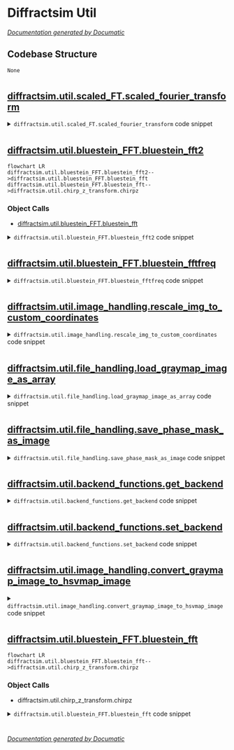 # Diffractsim Util

[_Documentation generated by Documatic_](https://www.documatic.com)

<!---Documatic-section-Codebase Structure-start--->
## Codebase Structure

<!---Documatic-block-system_architecture-start--->
```mermaid
None
```
<!---Documatic-block-system_architecture-end--->

# #
<!---Documatic-section-Codebase Structure-end--->

<!---Documatic-section-diffractsim.util.scaled_FT.scaled_fourier_transform-start--->
## [diffractsim.util.scaled_FT.scaled_fourier_transform](8-diffractsim_util.md#diffractsim.util.scaled_FT.scaled_fourier_transform)

<!---Documatic-section-scaled_fourier_transform-start--->
<!---Documatic-block-diffractsim.util.scaled_FT.scaled_fourier_transform-start--->
<details>
	<summary><code>diffractsim.util.scaled_FT.scaled_fourier_transform</code> code snippet</summary>

```python
def scaled_fourier_transform(x, y, U, λ=1, z=1, scale_factor=1, mesh=False):
    global bd
    from .backend_functions import backend as bd
    (Ny, Nx) = U.shape
    if mesh == False:
        dx = x[1] - x[0]
        dy = y[1] - y[0]
        (xx, yy) = bd.meshgrid(x, y)
    else:
        dx = x[0, 1] - x[0, 0]
        dy = y[1, 0] - y[0, 0]
        (xx, yy) = (x, y)
    extent_x = dx * Nx
    extent_y = dy * Ny
    L1 = extent_x
    L2 = extent_x * scale_factor
    f_factor = 1 / (λ * z)
    fft_U = bd.fft.fftshift(bd.fft.fft2(U * bd.exp(-1j * bd.pi * f_factor * (xx ** 2 + yy ** 2)) * bd.exp(1j * bd.pi * (L1 - L2) / L1 * f_factor * (xx ** 2 + yy ** 2))))
    fx = bd.fft.fftshift(bd.fft.fftfreq(Nx, d=dx))
    fy = bd.fft.fftshift(bd.fft.fftfreq(Ny, d=dy))
    (fxx, fyy) = bd.meshgrid(fx, fy)
    Uf = bd.fft.ifft2(bd.fft.ifftshift(bd.exp(-1j * bd.pi / f_factor * L1 / L2 * (fxx ** 2 + fyy ** 2)) * fft_U))
    extent_x = extent_x * scale_factor
    extent_y = extent_y * scale_factor
    dx = dx * scale_factor
    dy = dy * scale_factor
    x = x * scale_factor
    y = y * scale_factor
    xx = xx * scale_factor
    yy = yy * scale_factor
    Uf = L1 / L2 * bd.exp(-1j * bd.pi * f_factor * (xx ** 2 + yy ** 2) - 1j * bd.pi * f_factor * (L1 - L2) / L2 * (xx ** 2 + yy ** 2)) * Uf * 1j * (λ * z)
    if mesh == False:
        return (x, y, Uf)
    else:
        return (xx, yy, Uf)
```
</details>
<!---Documatic-block-diffractsim.util.scaled_FT.scaled_fourier_transform-end--->
<!---Documatic-section-scaled_fourier_transform-end--->

# #
<!---Documatic-section-diffractsim.util.scaled_FT.scaled_fourier_transform-end--->

<!---Documatic-section-diffractsim.util.bluestein_FFT.bluestein_fft2-start--->
## [diffractsim.util.bluestein_FFT.bluestein_fft2](8-diffractsim_util.md#diffractsim.util.bluestein_FFT.bluestein_fft2)

<!---Documatic-section-bluestein_fft2-start--->
```mermaid
flowchart LR
diffractsim.util.bluestein_FFT.bluestein_fft2-->diffractsim.util.bluestein_FFT.bluestein_fft
diffractsim.util.bluestein_FFT.bluestein_fft-->diffractsim.util.chirp_z_transform.chirpz
```

### Object Calls

* [diffractsim.util.bluestein_FFT.bluestein_fft](8-diffractsim_util.md#diffractsim.util.bluestein_FFT.bluestein_fft)

<!---Documatic-block-diffractsim.util.bluestein_FFT.bluestein_fft2-start--->
<details>
	<summary><code>diffractsim.util.bluestein_FFT.bluestein_fft2</code> code snippet</summary>

```python
def bluestein_fft2(U, fx0, fx1, fxs, fy0, fy1, fys):
    (Ny, Nx) = U.shape
    return bluestein_fft(bluestein_fft(U, f0=fy0, f1=fy1, fs=fys, M=Ny, axis=0), f0=fx0, f1=fx1, fs=fxs, M=Nx, axis=1)
```
</details>
<!---Documatic-block-diffractsim.util.bluestein_FFT.bluestein_fft2-end--->
<!---Documatic-section-bluestein_fft2-end--->

# #
<!---Documatic-section-diffractsim.util.bluestein_FFT.bluestein_fft2-end--->

<!---Documatic-section-diffractsim.util.bluestein_FFT.bluestein_fftfreq-start--->
## [diffractsim.util.bluestein_FFT.bluestein_fftfreq](8-diffractsim_util.md#diffractsim.util.bluestein_FFT.bluestein_fftfreq)

<!---Documatic-section-bluestein_fftfreq-start--->
<!---Documatic-block-diffractsim.util.bluestein_FFT.bluestein_fftfreq-start--->
<details>
	<summary><code>diffractsim.util.bluestein_FFT.bluestein_fftfreq</code> code snippet</summary>

```python
def bluestein_fftfreq(f0, f1, M):
    global bd
    from .backend_functions import backend as bd
    df = (f1 - f0) / (M - 1)
    return bd.arange(M) * df + f0
```
</details>
<!---Documatic-block-diffractsim.util.bluestein_FFT.bluestein_fftfreq-end--->
<!---Documatic-section-bluestein_fftfreq-end--->

# #
<!---Documatic-section-diffractsim.util.bluestein_FFT.bluestein_fftfreq-end--->

<!---Documatic-section-diffractsim.util.image_handling.rescale_img_to_custom_coordinates-start--->
## [diffractsim.util.image_handling.rescale_img_to_custom_coordinates](8-diffractsim_util.md#diffractsim.util.image_handling.rescale_img_to_custom_coordinates)

<!---Documatic-section-rescale_img_to_custom_coordinates-start--->
<!---Documatic-block-diffractsim.util.image_handling.rescale_img_to_custom_coordinates-start--->
<details>
	<summary><code>diffractsim.util.image_handling.rescale_img_to_custom_coordinates</code> code snippet</summary>

```python
def rescale_img_to_custom_coordinates(img, image_size, extent_x, extent_y, Nx, Ny):
    (img_pixels_width, img_pixels_height) = img.size
    if image_size != None:
        (new_img_pixels_width, new_img_pixels_height) = (int(np.round(image_size[0] / extent_x * Nx)), int(np.round(image_size[1] / extent_y * Ny)))
    else:
        (new_img_pixels_width, new_img_pixels_height) = (Nx, Ny)
    img = img.resize((new_img_pixels_width, new_img_pixels_height))
    dst_img = Image.new('RGB', (Nx, Ny), 'black')
    (dst_img_pixels_width, dst_img_pixels_height) = dst_img.size
    (Ox, Oy) = ((dst_img_pixels_width - new_img_pixels_width) // 2, (dst_img_pixels_height - new_img_pixels_height) // 2)
    dst_img.paste(img, box=(Ox, Oy))
    return dst_img
```
</details>
<!---Documatic-block-diffractsim.util.image_handling.rescale_img_to_custom_coordinates-end--->
<!---Documatic-section-rescale_img_to_custom_coordinates-end--->

# #
<!---Documatic-section-diffractsim.util.image_handling.rescale_img_to_custom_coordinates-end--->

<!---Documatic-section-diffractsim.util.file_handling.load_graymap_image_as_array-start--->
## [diffractsim.util.file_handling.load_graymap_image_as_array](8-diffractsim_util.md#diffractsim.util.file_handling.load_graymap_image_as_array)

<!---Documatic-section-load_graymap_image_as_array-start--->
<!---Documatic-block-diffractsim.util.file_handling.load_graymap_image_as_array-start--->
<details>
	<summary><code>diffractsim.util.file_handling.load_graymap_image_as_array</code> code snippet</summary>

```python
def load_graymap_image_as_array(string, new_size=None):
    from PIL import Image
    img = Image.open(Path(string))
    img = img.convert('RGB')
    if new_size != None:
        img = img.resize(new_size)
    imgRGB = np.asarray(img) / 255.0
    imgR = imgRGB[:, :, 0]
    imgG = imgRGB[:, :, 1]
    imgB = imgRGB[:, :, 2]
    t = np.array(0.299 * imgR + 0.587 * imgG + 0.114 * imgB)
    t = np.flip(t, axis=0)
    return t
```
</details>
<!---Documatic-block-diffractsim.util.file_handling.load_graymap_image_as_array-end--->
<!---Documatic-section-load_graymap_image_as_array-end--->

# #
<!---Documatic-section-diffractsim.util.file_handling.load_graymap_image_as_array-end--->

<!---Documatic-section-diffractsim.util.file_handling.save_phase_mask_as_image-start--->
## [diffractsim.util.file_handling.save_phase_mask_as_image](8-diffractsim_util.md#diffractsim.util.file_handling.save_phase_mask_as_image)

<!---Documatic-section-save_phase_mask_as_image-start--->
<!---Documatic-block-diffractsim.util.file_handling.save_phase_mask_as_image-start--->
<details>
	<summary><code>diffractsim.util.file_handling.save_phase_mask_as_image</code> code snippet</summary>

```python
def save_phase_mask_as_image(string, phase_mask, phase_mask_format='hsv'):
    if phase_mask_format == 'hsv':
        from matplotlib.colors import hsv_to_rgb
        h = (np.flip(phase_mask, axis=0) + np.pi) / (2 * np.pi)
        s = np.ones_like(h)
        v = np.ones_like(h)
        rgb = hsv_to_rgb(np.moveaxis(np.array([h, s, v]), 0, -1))
        img_RGB = [Image.fromarray(np.round(255 * rgb[:, :, 0]).astype(np.uint8), 'L'), Image.fromarray(np.round(255 * rgb[:, :, 1]).astype(np.uint8), 'L'), Image.fromarray(np.round(255 * rgb[:, :, 2]).astype(np.uint8), 'L')]
        img = Image.merge('RGB', img_RGB)
        img.save(Path(string))
    else:
        h = (np.flip(phase_mask, axis=0) + np.pi) / (2 * np.pi)
        img = Image.fromarray(np.uint8(h * 255), 'L')
        img.save(Path(string))
```
</details>
<!---Documatic-block-diffractsim.util.file_handling.save_phase_mask_as_image-end--->
<!---Documatic-section-save_phase_mask_as_image-end--->

# #
<!---Documatic-section-diffractsim.util.file_handling.save_phase_mask_as_image-end--->

<!---Documatic-section-diffractsim.util.backend_functions.get_backend-start--->
## [diffractsim.util.backend_functions.get_backend](8-diffractsim_util.md#diffractsim.util.backend_functions.get_backend)

<!---Documatic-section-get_backend-start--->
<!---Documatic-block-diffractsim.util.backend_functions.get_backend-start--->
<details>
	<summary><code>diffractsim.util.backend_functions.get_backend</code> code snippet</summary>

```python
def get_backend():
    global backend
    print(backend)
```
</details>
<!---Documatic-block-diffractsim.util.backend_functions.get_backend-end--->
<!---Documatic-section-get_backend-end--->

# #
<!---Documatic-section-diffractsim.util.backend_functions.get_backend-end--->

<!---Documatic-section-diffractsim.util.backend_functions.set_backend-start--->
## [diffractsim.util.backend_functions.set_backend](8-diffractsim_util.md#diffractsim.util.backend_functions.set_backend)

<!---Documatic-section-set_backend-start--->
<!---Documatic-block-diffractsim.util.backend_functions.set_backend-start--->
<details>
	<summary><code>diffractsim.util.backend_functions.set_backend</code> code snippet</summary>

```python
def set_backend(name: str):
    if name == 'CUDA' and (not CUPY_CUDA_AVAILABLE):
        raise RuntimeError('Cupy CUDA backend is not available.\nDo you have a GPU on your computer?\nIs Cupy with CUDA support installed?')
    global backend
    if name == 'CPU':
        backend = numpy
    elif name == 'CUDA':
        backend = cupy
    else:
        raise RuntimeError(f'unknown backend "{name}"')
```
</details>
<!---Documatic-block-diffractsim.util.backend_functions.set_backend-end--->
<!---Documatic-section-set_backend-end--->

# #
<!---Documatic-section-diffractsim.util.backend_functions.set_backend-end--->

<!---Documatic-section-diffractsim.util.image_handling.convert_graymap_image_to_hsvmap_image-start--->
## [diffractsim.util.image_handling.convert_graymap_image_to_hsvmap_image](8-diffractsim_util.md#diffractsim.util.image_handling.convert_graymap_image_to_hsvmap_image)

<!---Documatic-section-convert_graymap_image_to_hsvmap_image-start--->
<!---Documatic-block-diffractsim.util.image_handling.convert_graymap_image_to_hsvmap_image-start--->
<details>
	<summary><code>diffractsim.util.image_handling.convert_graymap_image_to_hsvmap_image</code> code snippet</summary>

```python
def convert_graymap_image_to_hsvmap_image(img):
    imgRGB = np.asarray(img) / 255.0
    imgR = imgRGB[:, :, 0]
    imgG = imgRGB[:, :, 1]
    imgB = imgRGB[:, :, 2]
    graymap_array = np.array(0.299 * imgR + 0.587 * imgG + 0.114 * imgB)
    from matplotlib.colors import hsv_to_rgb
    h = graymap_array
    s = np.ones_like(h)
    v = np.ones_like(h)
    rgb = hsv_to_rgb(np.moveaxis(np.array([h, s, v]), 0, -1))
    img_RGB = [Image.fromarray(np.round(255 * rgb[:, :, 0]).astype(np.uint8), 'L'), Image.fromarray(np.round(255 * rgb[:, :, 1]).astype(np.uint8), 'L'), Image.fromarray(np.round(255 * rgb[:, :, 2]).astype(np.uint8), 'L')]
    return Image.merge('RGB', img_RGB)
```
</details>
<!---Documatic-block-diffractsim.util.image_handling.convert_graymap_image_to_hsvmap_image-end--->
<!---Documatic-section-convert_graymap_image_to_hsvmap_image-end--->

# #
<!---Documatic-section-diffractsim.util.image_handling.convert_graymap_image_to_hsvmap_image-end--->

<!---Documatic-section-diffractsim.util.bluestein_FFT.bluestein_fft-start--->
## [diffractsim.util.bluestein_FFT.bluestein_fft](8-diffractsim_util.md#diffractsim.util.bluestein_FFT.bluestein_fft)

<!---Documatic-section-bluestein_fft-start--->
```mermaid
flowchart LR
diffractsim.util.bluestein_FFT.bluestein_fft-->diffractsim.util.chirp_z_transform.chirpz
```

### Object Calls

* diffractsim.util.chirp_z_transform.chirpz

<!---Documatic-block-diffractsim.util.bluestein_FFT.bluestein_fft-start--->
<details>
	<summary><code>diffractsim.util.bluestein_FFT.bluestein_fft</code> code snippet</summary>

```python
def bluestein_fft(x, axis, f0, f1, fs, M):
    global bd
    from .backend_functions import backend as bd
    x = bd.swapaxes(a=x, axis1=axis, axis2=-1)
    phi0 = 2.0 * bd.pi * f0 / fs
    phi1 = 2.0 * bd.pi * f1 / fs
    d_phi = (phi1 - phi0) / (M - 1)
    A = bd.exp(1j * phi0)
    W = bd.exp(-1j * d_phi)
    X = chirpz(x=x, A=A, W=W, M=M)
    return bd.swapaxes(a=X, axis1=axis, axis2=-1)
```
</details>
<!---Documatic-block-diffractsim.util.bluestein_FFT.bluestein_fft-end--->
<!---Documatic-section-bluestein_fft-end--->

# #
<!---Documatic-section-diffractsim.util.bluestein_FFT.bluestein_fft-end--->

[_Documentation generated by Documatic_](https://www.documatic.com)